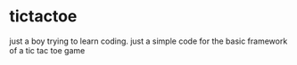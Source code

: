 # tictactoe
just a boy trying to learn coding.
just a simple code for the basic framework of a tic tac toe game
